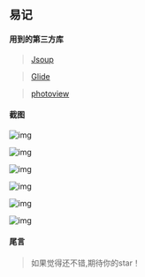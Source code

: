 ## 易记

#### 用到的第三方库

> [Jsoup](https://jsoup.org/download)

> [Glide](https://github.com/bumptech/glide)

> [photoview](https://github.com/bm-x/PhotoView)

#### 截图

![img](http://image.coolapk.com/apk_image/2020/0127/11/4aa161eadbaacd443e2bdb8c7fe06a1a-222217-o_1dviiaapoa3e16kac5obu416qns-uid-1060434@1080x2340.jpg.t.jpg)

![img](http://image.coolapk.com/apk_image/2020/0127/11/b934cfaf0b3f37754f3105b4192c8452-222217-o_1dviibdh11qa11tnfbe81ft71f7k12-uid-1060434@1080x2340.jpg.t.jpg)

![img](http://image.coolapk.com/apk_image/2020/0127/11/a38f469cce55d27736b3da531b2b9b78-222217-1da33f703d9a116dc687f6286b0de3b5-uid-1060434@1080x2340.jpg.t.jpg)

![img](http://image.coolapk.com/apk_image/2020/0127/11/f616ef83a0dee3f08ee8d25dc418517a-222217-o_1dviicj4m143dupo1jlb1hq88ve1g-uid-1060434@1080x2340.jpg.t.jpg)

![img](http://image.coolapk.com/apk_image/2020/0127/11/7f65079eaadc25d741a58fa0f90924c6-222217-o_1dviicsc8134e1l9h17pcld1nnr1m-uid-1060434@1080x2340.jpg.t.jpg)

![img](http://image.coolapk.com/apk_image/2020/0127/11/431122a5b12d5fd5b01473ee47bb750e-222217-o_1dviid3np17e6adkpsp1r4fe6v1s-uid-1060434@1080x2340.jpg.t.jpg)

#### 尾言

> 如果觉得还不错,期待你的star！

